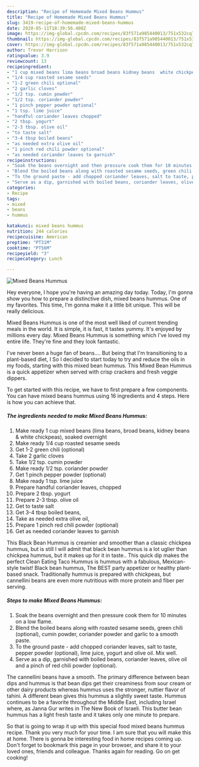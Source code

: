 ```yaml
---
description: "Recipe of Homemade Mixed Beans Hummus"
title: "Recipe of Homemade Mixed Beans Hummus"
slug: 3419-recipe-of-homemade-mixed-beans-hummus
date: 2020-05-11T18:39:56.408Z
image: https://img-global.cpcdn.com/recipes/83f571a985440013/751x532cq70/mixed-beans-hummus-recipe-main-photo.jpg
thumbnail: https://img-global.cpcdn.com/recipes/83f571a985440013/751x532cq70/mixed-beans-hummus-recipe-main-photo.jpg
cover: https://img-global.cpcdn.com/recipes/83f571a985440013/751x532cq70/mixed-beans-hummus-recipe-main-photo.jpg
author: Trevor Harrison
ratingvalue: 3.9
reviewcount: 13
recipeingredient:
- "1 cup mixed beans lima beans broad beans kidney beans  white chickpeas soaked overnight"
- "1/4 cup roasted sesame seeds"
- "1-2 green chili optional"
- "2 garlic cloves"
- "1/2 tsp. cumin powder"
- "1/2 tsp. coriander powder"
- "1 pinch pepper powder optional"
- "1 tsp. lime juice"
- "handful coriander leaves chopped"
- "2 tbsp. yogurt"
- "2-3 tbsp. olive oil"
- "to taste salt"
- "3-4 tbsp boiled beans"
- "as needed extra olive oil"
- "1 pinch red chili powder optional"
- "as needed coriander leaves to garnish"
recipeinstructions:
- "Soak the beans overnight and then pressure cook them for 10 minutes on a low flame."
- "Blend the boiled beans along with roasted sesame seeds, green chili (optional), cumin powder, coriander powder and garlic to a smooth paste."
- "To the ground paste - add chopped coriander leaves, salt to taste, pepper powder (optional), lime juice, yogurt and olive oil. Mix well."
- "Serve as a dip, garnished with boiled beans, coriander leaves, olive oil and a pinch of red chili powder (optional)."
categories:
- Recipe
tags:
- mixed
- beans
- hummus

katakunci: mixed beans hummus 
nutrition: 244 calories
recipecuisine: American
preptime: "PT31M"
cooktime: "PT56M"
recipeyield: "3"
recipecategory: Lunch

---
```



![Mixed Beans Hummus](https://img-global.cpcdn.com/recipes/83f571a985440013/751x532cq70/mixed-beans-hummus-recipe-main-photo.jpg)

Hey everyone, I hope you're having an amazing day today. Today, I'm gonna show you how to prepare a distinctive dish, mixed beans hummus. One of my favorites. This time, I'm gonna make it a little bit unique. This will be really delicious.

Mixed Beans Hummus is one of the most well liked of current trending meals in the world. It is simple, it is fast, it tastes yummy. It's enjoyed by millions every day. Mixed Beans Hummus is something which I've loved my entire life. They're fine and they look fantastic.

I&#39;ve never been a huge fan of beans…. But being that I&#39;m transitioning to a plant-based diet, I So I decided to start today to try and reduce the oils in my foods, starting with this mixed bean hummus. This Mixed Bean Hummus is a quick appetizer when served with crisp crackers and fresh veggie dippers.


To get started with this recipe, we have to first prepare a few components. You can have mixed beans hummus using 16 ingredients and 4 steps. Here is how you can achieve that.

<!--inarticleads1-->

##### The ingredients needed to make Mixed Beans Hummus:

1. Make ready 1 cup mixed beans (lima beans, broad beans, kidney beans &amp; white chickpeas), soaked overnight
1. Make ready 1/4 cup roasted sesame seeds
1. Get 1-2 green chili (optional)
1. Take 2 garlic cloves
1. Take 1/2 tsp. cumin powder
1. Make ready 1/2 tsp. coriander powder
1. Get 1 pinch pepper powder (optional)
1. Make ready 1 tsp. lime juice
1. Prepare handful coriander leaves, chopped
1. Prepare 2 tbsp. yogurt
1. Prepare 2-3 tbsp. olive oil
1. Get to taste salt
1. Get 3-4 tbsp boiled beans,
1. Take as needed extra olive oil,
1. Prepare 1 pinch red chili powder (optional)
1. Get as needed coriander leaves to garnish


This Black Bean Hummus is creamier and smoother than a classic chickpea hummus, but is still I will admit that black bean hummus is a lot uglier than chickpea hummus, but it makes up for it in taste.. This quick dip makes the perfect Clean Eating Taco Hummus is hummus with a fabulous, Mexican-style twist! Black bean hummus, The BEST party appetizer or healthy plant-based snack. Traditionally hummus is prepared with chickpeas, but cannellini beans are even more nutritious with more protein and fiber per serving. 

<!--inarticleads2-->

##### Steps to make Mixed Beans Hummus:

1. Soak the beans overnight and then pressure cook them for 10 minutes on a low flame.
1. Blend the boiled beans along with roasted sesame seeds, green chili (optional), cumin powder, coriander powder and garlic to a smooth paste.
1. To the ground paste - add chopped coriander leaves, salt to taste, pepper powder (optional), lime juice, yogurt and olive oil. Mix well.
1. Serve as a dip, garnished with boiled beans, coriander leaves, olive oil and a pinch of red chili powder (optional).


The cannellini beans have a smooth. The primary difference between bean dips and hummus is that bean dips get their creaminess from sour cream or other dairy products whereas hummus uses the stronger, nuttier flavor of tahini. A different bean gives this hummus a slightly sweet taste. Hummus continues to be a favorite throughout the Middle East, including Israel where, as Janna Gur writes in The New Book of Israeli. This butter bean hummus has a light fresh taste and it takes only one minute to prepare. 

So that is going to wrap it up with this special food mixed beans hummus recipe. Thank you very much for your time. I am sure that you will make this at home. There is gonna be interesting food in home recipes coming up. Don't forget to bookmark this page in your browser, and share it to your loved ones, friends and colleague. Thanks again for reading. Go on get cooking!
